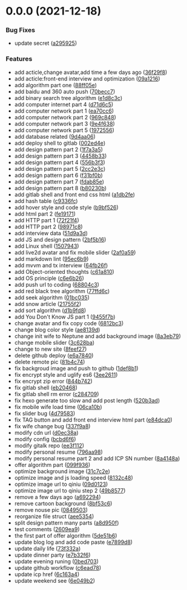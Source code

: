 <a name="0.0.0"></a>
# 0.0.0 (2021-12-18)


### Bug Fixes

* update secret ([a295925](https://github.com/towavephone/HexoBlog/commit/a295925))


### Features

* add acticle,change avatar,add time a few days ago ([36f29f8](https://github.com/towavephone/HexoBlog/commit/36f29f8))
* add acticle:front-end interview and optimization ([09a1216](https://github.com/towavephone/HexoBlog/commit/09a1216))
* add algorithm part one ([88ff05e](https://github.com/towavephone/HexoBlog/commit/88ff05e))
* add baidu and 360 auto push ([70becc7](https://github.com/towavephone/HexoBlog/commit/70becc7))
* add binary search tree algorithm ([e1d8c3c](https://github.com/towavephone/HexoBlog/commit/e1d8c3c))
* add computer internet part 4 ([d71d6c5](https://github.com/towavephone/HexoBlog/commit/d71d6c5))
* add computer network part 1 ([ea70cc6](https://github.com/towavephone/HexoBlog/commit/ea70cc6))
* add computer network part 2 ([969c848](https://github.com/towavephone/HexoBlog/commit/969c848))
* add computer network part 3 ([9e4f638](https://github.com/towavephone/HexoBlog/commit/9e4f638))
* add computer network part 5 ([1972556](https://github.com/towavephone/HexoBlog/commit/1972556))
* add database related ([9d4aa06](https://github.com/towavephone/HexoBlog/commit/9d4aa06))
* add deploy shell to gitlab ([002ed4e](https://github.com/towavephone/HexoBlog/commit/002ed4e))
* add design pattern part 2 ([1f7a3a5](https://github.com/towavephone/HexoBlog/commit/1f7a3a5))
* add design pattern part 3 ([4458b33](https://github.com/towavephone/HexoBlog/commit/4458b33))
* add design pattern part 4 ([556b3f3](https://github.com/towavephone/HexoBlog/commit/556b3f3))
* add design pattern part 5 ([2cc2e3c](https://github.com/towavephone/HexoBlog/commit/2cc2e3c))
* add design pattern part 6 ([f31bf0b](https://github.com/towavephone/HexoBlog/commit/f31bf0b))
* add design pattern part 7 ([fdab85e](https://github.com/towavephone/HexoBlog/commit/fdab85e))
* add design pattern part 8 ([b80230b](https://github.com/towavephone/HexoBlog/commit/b80230b))
* add gitlab shell and front end css html ([a1db2fe](https://github.com/towavephone/HexoBlog/commit/a1db2fe))
* add hash table ([c9336fc](https://github.com/towavephone/HexoBlog/commit/c9336fc))
* add hover style and code style ([b9bf526](https://github.com/towavephone/HexoBlog/commit/b9bf526))
* add html part 2 ([fe19171](https://github.com/towavephone/HexoBlog/commit/fe19171))
* add HTTP part 1 ([72f21f4](https://github.com/towavephone/HexoBlog/commit/72f21f4))
* add HTTP part 2 ([98971c8](https://github.com/towavephone/HexoBlog/commit/98971c8))
* add interview data ([51d9a3d](https://github.com/towavephone/HexoBlog/commit/51d9a3d))
* add JS and design pattern ([2bf5b16](https://github.com/towavephone/HexoBlog/commit/2bf5b16))
* add Linux shell ([1507943](https://github.com/towavephone/HexoBlog/commit/1507943))
* add live2d avatar and fix mobile slider ([2af0a59](https://github.com/towavephone/HexoBlog/commit/2af0a59))
* add markdown lint ([95ec6b9](https://github.com/towavephone/HexoBlog/commit/95ec6b9))
* add mvvm and tx interview ([64fb26f](https://github.com/towavephone/HexoBlog/commit/64fb26f))
* add Object-oriented thoughts ([c61a810](https://github.com/towavephone/HexoBlog/commit/c61a810))
* add OS principle ([c6e6b26](https://github.com/towavephone/HexoBlog/commit/c6e6b26))
* add push url to coding ([68804c3](https://github.com/towavephone/HexoBlog/commit/68804c3))
* add red black tree algorithm ([77ffd6c](https://github.com/towavephone/HexoBlog/commit/77ffd6c))
* add seek algorithm ([01bc035](https://github.com/towavephone/HexoBlog/commit/01bc035))
* add snow article ([21755f2](https://github.com/towavephone/HexoBlog/commit/21755f2))
* add sort algorithm ([d1b9fd8](https://github.com/towavephone/HexoBlog/commit/d1b9fd8))
* add You Don't Know JS part 1 ([9455f7b](https://github.com/towavephone/HexoBlog/commit/9455f7b))
* change avatar and fix copy code ([6812bc3](https://github.com/towavephone/HexoBlog/commit/6812bc3))
* change blog color style ([ae8139d](https://github.com/towavephone/HexoBlog/commit/ae8139d))
* change init wife to Neptune and add background image ([8a3eb79](https://github.com/towavephone/HexoBlog/commit/8a3eb79))
* change mobile slider ([3c628ba](https://github.com/towavephone/HexoBlog/commit/3c628ba))
* change to new site ([8feef27](https://github.com/towavephone/HexoBlog/commit/8feef27))
* delete github deploy ([e6a7840](https://github.com/towavephone/HexoBlog/commit/e6a7840))
* delete remote pic ([81b4c74](https://github.com/towavephone/HexoBlog/commit/81b4c74))
* fix backgroud image and push to github ([1def8b1](https://github.com/towavephone/HexoBlog/commit/1def8b1))
* fix encrypt style and uglify es6 ([3ee2611](https://github.com/towavephone/HexoBlog/commit/3ee2611))
* fix encrypt zip error ([844b742](https://github.com/towavephone/HexoBlog/commit/844b742))
* fix gitlab shell ([eb20468](https://github.com/towavephone/HexoBlog/commit/eb20468))
* fix gitlab shell rm error ([c284709](https://github.com/towavephone/HexoBlog/commit/c284709))
* fix hexo generate too slow and add post length ([520b3ad](https://github.com/towavephone/HexoBlog/commit/520b3ad))
* fix mobile wife load time ([06ca10b](https://github.com/towavephone/HexoBlog/commit/06ca10b))
* fix slider bug ([4d79583](https://github.com/towavephone/HexoBlog/commit/4d79583))
* fix TAG button and add front end interview html part ([e84dca0](https://github.com/towavephone/HexoBlog/commit/e84dca0))
* fix wife change bug ([337f9a8](https://github.com/towavephone/HexoBlog/commit/337f9a8))
* modify cdn url ([d0ec38a](https://github.com/towavephone/HexoBlog/commit/d0ec38a))
* modify config ([bcbd6f6](https://github.com/towavephone/HexoBlog/commit/bcbd6f6))
* modify gitalk repo ([ee3f112](https://github.com/towavephone/HexoBlog/commit/ee3f112))
* modify personal resume ([796aa98](https://github.com/towavephone/HexoBlog/commit/796aa98))
* modify personal resume part 2 and add ICP SN number ([8a4148a](https://github.com/towavephone/HexoBlog/commit/8a4148a))
* offer algorithm part ([099f936](https://github.com/towavephone/HexoBlog/commit/099f936))
* optimize background image ([31c7c2e](https://github.com/towavephone/HexoBlog/commit/31c7c2e))
* optimize image and js loading speed ([8132c48](https://github.com/towavephone/HexoBlog/commit/8132c48))
* optimize image url to qiniu ([09d0123](https://github.com/towavephone/HexoBlog/commit/09d0123))
* optimize image url to qiniu step 2 ([49b8577](https://github.com/towavephone/HexoBlog/commit/49b8577))
* remove a few days ago ([a692294](https://github.com/towavephone/HexoBlog/commit/a692294))
* remove cartoon background ([8bf53c6](https://github.com/towavephone/HexoBlog/commit/8bf53c6))
* remove nouse pic ([0849503](https://github.com/towavephone/HexoBlog/commit/0849503))
* reorganize file struct ([aee5354](https://github.com/towavephone/HexoBlog/commit/aee5354))
* split design pattern many parts ([a8d950f](https://github.com/towavephone/HexoBlog/commit/a8d950f))
* test comments ([2609ea9](https://github.com/towavephone/HexoBlog/commit/2609ea9))
* the first part of offer algorithm ([5de51b6](https://github.com/towavephone/HexoBlog/commit/5de51b6))
* update blog log and add code paste ([e7899d8](https://github.com/towavephone/HexoBlog/commit/e7899d8))
* update daily life ([73f332a](https://github.com/towavephone/HexoBlog/commit/73f332a))
* update dinner party ([e7b32f6](https://github.com/towavephone/HexoBlog/commit/e7b32f6))
* update evening runing ([0bed703](https://github.com/towavephone/HexoBlog/commit/0bed703))
* update github workflow ([c6ead78](https://github.com/towavephone/HexoBlog/commit/c6ead78))
* update icp href ([6c163a4](https://github.com/towavephone/HexoBlog/commit/6c163a4))
* update weekend see ([6e049b2](https://github.com/towavephone/HexoBlog/commit/6e049b2))



